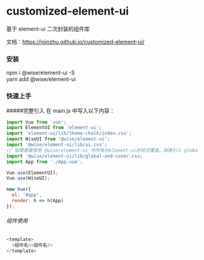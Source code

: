 # customized-element-ui

基于 element-ui 二次封装的组件库

文档：<https://joinzhu.github.io/customized-element-ui/>

### 安装

npm i @wise/element-ui -S  
yarn add @wise/element-ui

### 快速上手

#####完整引入
在 main.js 中写入以下内容：

```javascript
import Vue from 'vue';
import ElementUI from 'element-ui';
import 'element-ui/lib/theme-chalk/index.css';
import WiseUI from '@wise/element-ui';
import '@wise/element-ui/lib/ui.css';
// 如果需要使用 @wise/element-ui 中所有对element-ui的样式覆盖，则再引入 global-and-cover.css
import '@wise/element-ui/lib/global-and-cover.css;
import App from './App.vue';

Vue.use(ElementUI);
Vue.use(WiseUI);

new Vue({
  el: '#app',
  render: h => h(App)
});
```

###### 组件使用

```javascript
<template>
  <组件名><组件名/>
</template>
```

### script 命令

| 命令   | 作用                |
| ------ | ------------------- |
| serve  | 本地调试            |
| lib    | 打包公共组件        |
| push   | 推送到 npm 库       |
| online | 打包并推送到 npm 库 |

### 新增组件

1. 到目录 src/elementLibs
2. 增加组件.vue 文件
3. 打包、发布
4. 结束

⚠️ 组件会自动注册，不用操心

